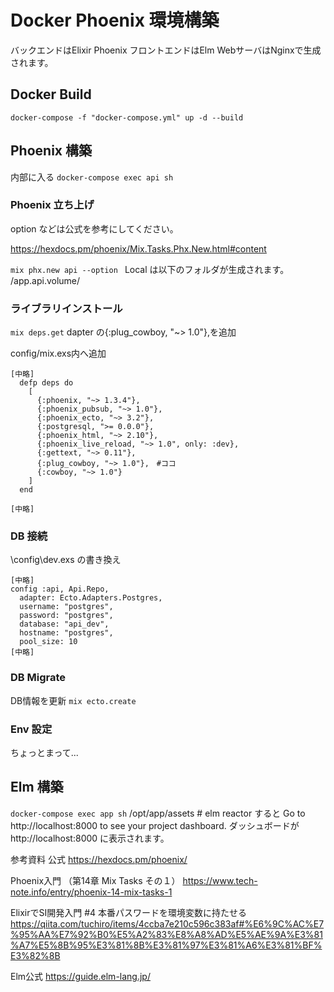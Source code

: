# Docker Phoenix 環境構築
バックエンドはElixir Phoenix 
フロントエンドはElm
WebサーバはNginxで生成されます。
## Docker Build
 `docker-compose -f "docker-compose.yml" up -d --build`

## Phoenix 構築
内部に入る
`docker-compose exec api sh`

### Phoenix 立ち上げ
option などは公式を参考にしてください。

https://hexdocs.pm/phoenix/Mix.Tasks.Phx.New.html#content

`mix phx.new api --option `
Local は以下のフォルダが生成されます。
/app.api.volume/

### ライブラリインストール
`mix deps.get`
dapter の{:plug_cowboy, "~> 1.0"},を追加　

config/mix.exs内へ追加
```
[中略]
  defp deps do
    [
      {:phoenix, "~> 1.3.4"},
      {:phoenix_pubsub, "~> 1.0"},
      {:phoenix_ecto, "~> 3.2"},
      {:postgresql, ">= 0.0.0"},
      {:phoenix_html, "~> 2.10"},
      {:phoenix_live_reload, "~> 1.0", only: :dev},
      {:gettext, "~> 0.11"},
      {:plug_cowboy, "~> 1.0"},　#ココ
      {:cowboy, "~> 1.0"}
    ]
  end

[中略]
```
### DB 接続
\config\dev.exs の書き換え
```
[中略]
config :api, Api.Repo,
  adapter: Ecto.Adapters.Postgres,
  username: "postgres",
  password: "postgres",
  database: "api_dev",
  hostname: "postgres",
  pool_size: 10
[中略]
```

### DB Migrate
DB情報を更新
`mix ecto.create`

### Env 設定
ちょっとまって...

## Elm 構築

`docker-compose exec app sh`
/opt/app/assets # elm reactor
すると
Go to http://localhost:8000 to see your project dashboard.
ダッシュボードが http://localhost:8000 に表示されます。


参考資料
公式
https://hexdocs.pm/phoenix/

Phoenix入門 （第14章 Mix Tasks その１）
https://www.tech-note.info/entry/phoenix-14-mix-tasks-1

ElixirでSI開発入門 #4 本番パスワードを環境変数に持たせる
https://qiita.com/tuchiro/items/4ccba7e210c596c383af#%E6%9C%AC%E7%95%AA%E7%92%B0%E5%A2%83%E8%A8%AD%E5%AE%9A%E3%81%A7%E5%8B%95%E3%81%8B%E3%81%97%E3%81%A6%E3%81%BF%E3%82%8B

Elm公式
https://guide.elm-lang.jp/